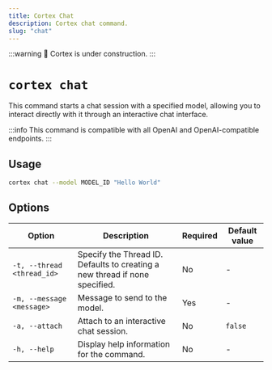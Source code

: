 ```yaml
---
title: Cortex Chat
description: Cortex chat command.
slug: "chat"
---
```


:::warning
🚧 Cortex is under construction.
:::

# `cortex chat`

This command starts a chat session with a specified model, allowing you to interact directly with it through an interactive chat interface.

:::info
This command is compatible with all OpenAI and OpenAI-compatible endpoints.
:::

## Usage

```bash
cortex chat --model MODEL_ID "Hello World"
```

## Options

| Option                      | Description                                                                                         | Required | Default value |
|-----------------------------|-----------------------------------------------------------------------------------------------------|----------|---------------|
| `-t, --thread <thread_id>`  | Specify the Thread ID. Defaults to creating a new thread if none specified.                         | No       |     -          |
| `-m, --message <message>`   | Message to send to the model.                                                                       | Yes      |     -          |
| `-a, --attach`              | Attach to an interactive chat session.                                                              | No       | `false`         |
| `-h, --help`                | Display help information for the command.                                                           | No       |      -         |

